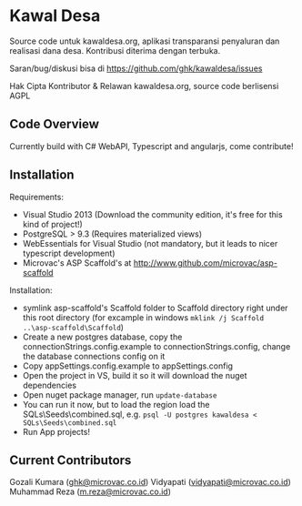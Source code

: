 # Kawal Desa
Source code untuk kawaldesa.org, aplikasi transparansi penyaluran dan realisasi dana desa. 
Kontribusi diterima dengan terbuka. 

Saran/bug/diskusi bisa di https://github.com/ghk/kawaldesa/issues 

Hak Cipta Kontributor & Relawan kawaldesa.org, source code berlisensi AGPL

## Code Overview

Currently build with C# WebAPI, Typescript and angularjs, come contribute!

## Installation

Requirements:

- Visual Studio 2013 (Download the community edition, it's free for this kind of project!)
- PostgreSQL > 9.3 (Requires materialized views)
- WebEssentials for Visual Studio (not mandatory, but it leads to nicer typescript development)
- Microvac's ASP Scaffold's at http://www.github.com/microvac/asp-scaffold

Installation:

- symlink asp-scaffold's Scaffold folder to Scaffold directory right under this root directory (for excample in windows `mklink /j Scaffold ..\asp-scaffold\Scaffold`)
- Create a new postgres database, copy the connectionStrings.config.example to connectionStrings.config, change the database connections config on it
- Copy appSettings.config.example to appSettings.config
- Open the project in VS, build it so it will download the nuget dependencies
- Open nuget package manager, run `update-database`
- You can run it now, but to load the region load the SQLs\Seeds\combined.sql, e.g. `psql -U postgres kawaldesa < SQLs\Seeds\combined.sql`
- Run App projects!

## Current Contributors
Gozali Kumara (ghk@microvac.co.id)
Vidyapati (vidyapati@microvac.co.id)
Muhammad Reza (m.reza@microvac.co.id)